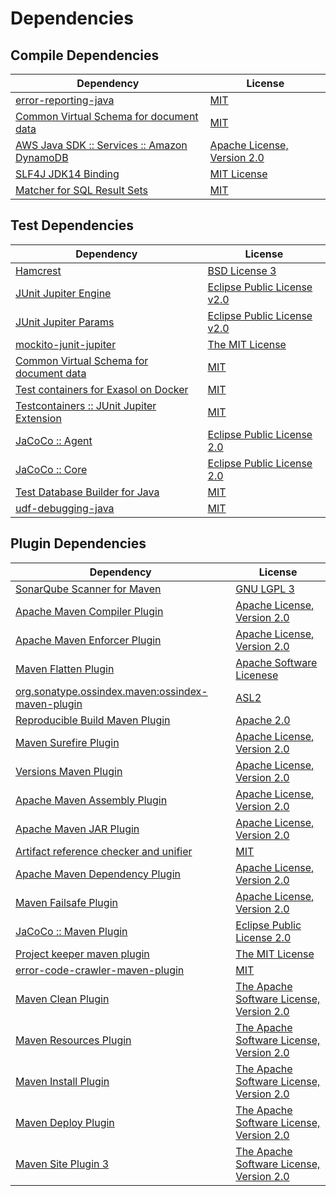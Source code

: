 <!-- @formatter:off -->
# Dependencies

## Compile Dependencies

| Dependency                                       | License                          |
| ------------------------------------------------ | -------------------------------- |
| [error-reporting-java][0]                        | [MIT][1]                         |
| [Common Virtual Schema for document data][2]     | [MIT][1]                         |
| [AWS Java SDK :: Services :: Amazon DynamoDB][4] | [Apache License, Version 2.0][5] |
| [SLF4J JDK14 Binding][6]                         | [MIT License][7]                 |
| [Matcher for SQL Result Sets][8]                 | [MIT][1]                         |

## Test Dependencies

| Dependency                                      | License                           |
| ----------------------------------------------- | --------------------------------- |
| [Hamcrest][10]                                  | [BSD License 3][11]               |
| [JUnit Jupiter Engine][12]                      | [Eclipse Public License v2.0][13] |
| [JUnit Jupiter Params][12]                      | [Eclipse Public License v2.0][13] |
| [mockito-junit-jupiter][16]                     | [The MIT License][17]             |
| [Common Virtual Schema for document data][2]    | [MIT][1]                          |
| [Test containers for Exasol on Docker][20]      | [MIT][1]                          |
| [Testcontainers :: JUnit Jupiter Extension][22] | [MIT][23]                         |
| [JaCoCo :: Agent][24]                           | [Eclipse Public License 2.0][25]  |
| [JaCoCo :: Core][24]                            | [Eclipse Public License 2.0][25]  |
| [Test Database Builder for Java][28]            | [MIT][1]                          |
| [udf-debugging-java][30]                        | [MIT][1]                          |

## Plugin Dependencies

| Dependency                                              | License                                        |
| ------------------------------------------------------- | ---------------------------------------------- |
| [SonarQube Scanner for Maven][32]                       | [GNU LGPL 3][33]                               |
| [Apache Maven Compiler Plugin][34]                      | [Apache License, Version 2.0][35]              |
| [Apache Maven Enforcer Plugin][36]                      | [Apache License, Version 2.0][35]              |
| [Maven Flatten Plugin][38]                              | [Apache Software Licenese][39]                 |
| [org.sonatype.ossindex.maven:ossindex-maven-plugin][40] | [ASL2][39]                                     |
| [Reproducible Build Maven Plugin][42]                   | [Apache 2.0][39]                               |
| [Maven Surefire Plugin][44]                             | [Apache License, Version 2.0][35]              |
| [Versions Maven Plugin][46]                             | [Apache License, Version 2.0][35]              |
| [Apache Maven Assembly Plugin][48]                      | [Apache License, Version 2.0][35]              |
| [Apache Maven JAR Plugin][50]                           | [Apache License, Version 2.0][35]              |
| [Artifact reference checker and unifier][52]            | [MIT][1]                                       |
| [Apache Maven Dependency Plugin][54]                    | [Apache License, Version 2.0][35]              |
| [Maven Failsafe Plugin][56]                             | [Apache License, Version 2.0][35]              |
| [JaCoCo :: Maven Plugin][58]                            | [Eclipse Public License 2.0][25]               |
| [Project keeper maven plugin][60]                       | [The MIT License][61]                          |
| [error-code-crawler-maven-plugin][62]                   | [MIT][1]                                       |
| [Maven Clean Plugin][64]                                | [The Apache Software License, Version 2.0][39] |
| [Maven Resources Plugin][66]                            | [The Apache Software License, Version 2.0][39] |
| [Maven Install Plugin][68]                              | [The Apache Software License, Version 2.0][39] |
| [Maven Deploy Plugin][70]                               | [The Apache Software License, Version 2.0][39] |
| [Maven Site Plugin 3][72]                               | [The Apache Software License, Version 2.0][39] |

[2]: https://github.com/exasol/virtual-schema-common-document
[24]: https://www.eclemma.org/jacoco/index.html
[0]: https://github.com/exasol/error-reporting-java
[39]: http://www.apache.org/licenses/LICENSE-2.0.txt
[44]: https://maven.apache.org/surefire/maven-surefire-plugin/
[64]: http://maven.apache.org/plugins/maven-clean-plugin/
[4]: https://aws.amazon.com/sdkforjava
[1]: https://opensource.org/licenses/MIT
[16]: https://github.com/mockito/mockito
[56]: https://maven.apache.org/surefire/maven-failsafe-plugin/
[28]: https://github.com/exasol/test-db-builder-java
[46]: http://www.mojohaus.org/versions-maven-plugin/
[60]: https://github.com/exasol/project-keeper/
[11]: http://opensource.org/licenses/BSD-3-Clause
[34]: https://maven.apache.org/plugins/maven-compiler-plugin/
[23]: http://opensource.org/licenses/MIT
[25]: https://www.eclipse.org/legal/epl-2.0/
[33]: http://www.gnu.org/licenses/lgpl.txt
[20]: https://github.com/exasol/exasol-testcontainers
[58]: https://www.jacoco.org/jacoco/trunk/doc/maven.html
[5]: https://aws.amazon.com/apache2.0
[17]: https://github.com/mockito/mockito/blob/main/LICENSE
[8]: https://github.com/exasol/hamcrest-resultset-matcher
[42]: http://zlika.github.io/reproducible-build-maven-plugin
[54]: https://maven.apache.org/plugins/maven-dependency-plugin/
[61]: https://github.com/exasol/project-keeper/blob/main/LICENSE
[7]: http://www.opensource.org/licenses/mit-license.php
[32]: http://sonarsource.github.io/sonar-scanner-maven/
[35]: https://www.apache.org/licenses/LICENSE-2.0.txt
[36]: https://maven.apache.org/enforcer/maven-enforcer-plugin/
[13]: https://www.eclipse.org/legal/epl-v20.html
[68]: http://maven.apache.org/plugins/maven-install-plugin/
[12]: https://junit.org/junit5/
[40]: https://sonatype.github.io/ossindex-maven/maven-plugin/
[22]: https://testcontainers.org
[38]: https://www.mojohaus.org/flatten-maven-plugin/flatten-maven-plugin
[30]: https://github.com/exasol/udf-debugging-java
[10]: http://hamcrest.org/JavaHamcrest/
[6]: http://www.slf4j.org
[70]: http://maven.apache.org/plugins/maven-deploy-plugin/
[72]: http://maven.apache.org/plugins/maven-site-plugin/
[66]: http://maven.apache.org/plugins/maven-resources-plugin/
[52]: https://github.com/exasol/artifact-reference-checker-maven-plugin
[62]: https://github.com/exasol/error-code-crawler-maven-plugin
[50]: https://maven.apache.org/plugins/maven-jar-plugin/
[48]: https://maven.apache.org/plugins/maven-assembly-plugin/
